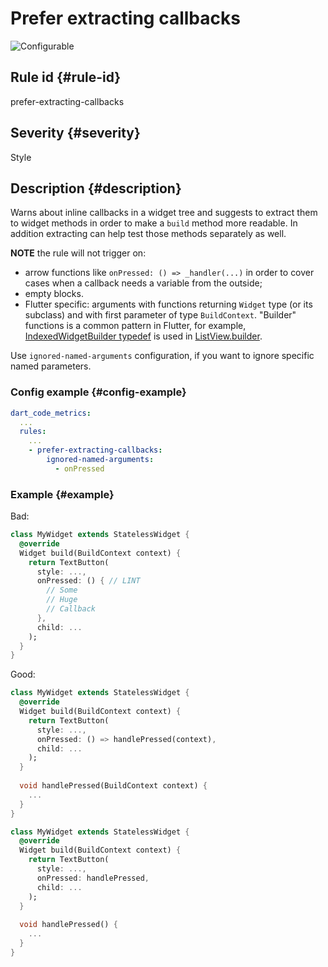 # Prefer extracting callbacks

![Configurable](https://img.shields.io/badge/-configurable-informational)

## Rule id {#rule-id}

prefer-extracting-callbacks

## Severity {#severity}

Style

## Description {#description}

Warns about inline callbacks in a widget tree and suggests to extract them to widget methods in order to make a `build` method more readable. In addition extracting can help test those methods separately as well.

**NOTE** the rule will not trigger on: 
 - arrow functions like `onPressed: () => _handler(...)` in order to cover cases when a callback needs a variable from the outside;
 - empty blocks.
 - Flutter specific: arguments with functions returning `Widget` type (or its subclass) and with first parameter of type `BuildContext`. "Builder" functions is a common pattern in Flutter, for example, [IndexedWidgetBuilder typedef](https://api.flutter.dev/flutter/widgets/IndexedWidgetBuilder.html) is used in [ListView.builder](https://api.flutter.dev/flutter/widgets/ListView/ListView.builder.html).

Use `ignored-named-arguments` configuration, if you want to ignore specific named parameters.

### Config example {#config-example}

```yaml
dart_code_metrics:
  ...
  rules:
    ...
    - prefer-extracting-callbacks:
        ignored-named-arguments:
          - onPressed
```

### Example {#example}

Bad:

```dart
class MyWidget extends StatelessWidget {
  @override
  Widget build(BuildContext context) {
    return TextButton(
      style: ...,
      onPressed: () { // LINT
        // Some 
        // Huge
        // Callback
      },
      child: ...
    );
  }
}
```

Good:

```dart
class MyWidget extends StatelessWidget {
  @override
  Widget build(BuildContext context) {
    return TextButton(
      style: ...,
      onPressed: () => handlePressed(context),
      child: ...
    );
  }
  
  void handlePressed(BuildContext context) {
    ...
  }
}

class MyWidget extends StatelessWidget {
  @override
  Widget build(BuildContext context) {
    return TextButton(
      style: ...,
      onPressed: handlePressed,
      child: ...
    );
  }
  
  void handlePressed() {
    ...
  }
}
```
